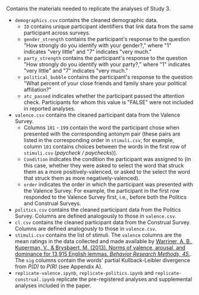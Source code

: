 Contains the materials needed to replicate the analyses of Study 3.

- `demographics.csv` contains the cleaned demographic data.
  - `ID` contains unique participant identifiers that link data from the same participant across surveys.
  - `gender_strength` contains the participant's response to the question "How strongly do you identify with your gender?," where "1" indicates "very little" and "7" indicates "very much."
  - `party_strength` contains the participant's response to the question "How strongly do you identify with your party?," where "1" indicates "very little" and "7" indicates "very much."
  - `political_bubble` contains the participant's response to the question "What percent of your close friends and family share your political affiliation?"
  - `atc_passed` indicates whether the participant passed the attention check. Participants for whom this value is "FALSE" were not included in reported analyses.
- `valence.csv` contains the cleaned participant data from the Valence Survey.
  - Columns `101` - `199` contain the word the participant chose when presented with the corresponding antonym pair (these pairs are listed in the corresponding order in `stimuli.csv`; for example, column `101` contains choices between the words in the first row of `stimuli.csv` (*paycheck / paychecks*)).
  - `Condition` indicates the condition the participant was assigned to (in this case, whether they were asked to select the word that struck them as a more positively-valenced, or asked to the select the word that struck them as more negatively-valenced).
  - `order` indicates the order in which the participant was presented with the Valence Survey. For example, the participant in the first row responded to the Valence Survey first, i.e., before both the Politics and Construal Surveys.
- `politics.csv` contains the cleaned participant data from the Politics Survey. Columns are defined analogously to those in `valence.csv`.
- `cl.csv` contains the cleaned participant data from the Construal Survey. Columns are defined analogously to those in `valence.csv`.
- `stimuli.csv` contains the list of stimuli. The `valence` columns are the mean ratings in the data collected and made available by [Warriner, A. B., Kuperman, V., & Brysbaert, M. (2013). Norms of valence, arousal, and dominance for 13,915 English lemmas. *Behavior Research Methods, 45.*](dx.doi.org/10.3758/s13428-012-0314-x). The `sig` columns contain the words' partial Kullback-Leibler divergence from *P(D)* to *P(R)* (see Appendix A). 
- `replicate-valence.ipynb`, `replicate-politics.ipynb` and `replicate-construal.ipynb` replicate the pre-registered analyses and supplemental analyses included in the paper.

